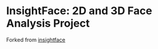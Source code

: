 
# InsightFace: 2D and 3D Face Analysis Project

Forked from [insightface](https://github.com/deepinsight/insightface)
